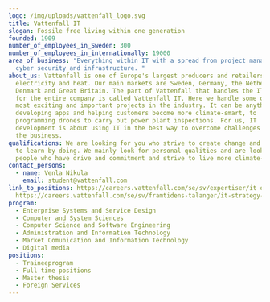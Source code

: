 ```yaml
---
logo: /img/uploads/vattenfall_logo.svg
title: Vattenfall IT
slogan: Fossile free living within one generation
founded: 1909
number_of_employees_in_Sweden: 300
number_of_employees_in_internationally: 19000
area_of_business: "Everything within IT with a spread from project management to
  cyber security and infrastructure. "
about_us: Vattenfall is one of Europe's largest producers and retailers of
  electricity and heat. Our main markets are Sweden, Germany, the Netherlands,
  Denmark and Great Britain. The part of Vattenfall that handles the IT delivery
  for the entire company is called Vattenfall IT. Here we handle some of the
  most exciting and important projects in the industry. It can be anything from
  developing apps and helping customers become more climate-smart, to
  programming drones to carry out power plant inspections. For us, IT
  development is about using IT in the best way to overcome challenges within
  the business.
qualifications: We are looking for you who strive to create change and who like
  to learn by doing. We mainly look for personal qualities and are looking for
  people who have drive and commitment and strive to live more climate-smart.
contact_persons:
  - name: Venla Nikula
    email: student@vattenfall.com
link_to_positions: https://careers.vattenfall.com/se/sv/expertiser/it och
  https://careers.vattenfall.com/se/sv/framtidens-talanger/it-strategy-talent-programme
program:
  - Enterprise Systems and Service Design
  - Computer and System Sciences
  - Computer Science and Software Engineering
  - Administration and Information Technology
  - Market Comunication and Information Technology
  - Digital media
positions:
  - Traineeprogram
  - Full time positions
  - Master thesis
  - Foreign Services
---
```


